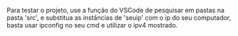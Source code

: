 Para testar o projeto, use a função do VSCode de pesquisar em pastas na pasta 'src', e substitua as instâncias de 'seuip' com o ip do seu computador, basta usar ipconfig no seu cmd e utilizar o ipv4 mostrado.
